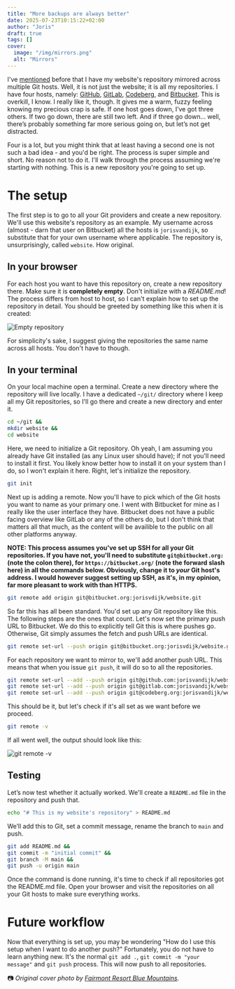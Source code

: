 ```yaml
---
title: "More backups are always better"
date: 2025-07-23T10:15:22+02:00
author: "Joris"
draft: true
tags: []
cover:
  image: "/img/mirrors.png"
  alt: "Mirrors"
---
```


I've [mentioned](/posts/hugo-hosts-lessons/#github) before that I have my website's repository mirrored across multiple Git hosts. Well, it is not just the website; it is all my repositories. I have four hosts, namely: [GitHub](https://github.com/jorisvandijk), [GitLab](https://gitlab.com/jorisvandijk), [Codeberg](https://codeberg.org/jorisvandijk), and [Bitbucket](https://bitbucket.org). This is overkill, I know. I really like it, though. It gives me a warm, fuzzy feeling knowing my precious crap is safe. If one host goes down, I’ve got three others. If two go down, there are still two left. And if three go down… well, there’s probably something far more serious going on, but let’s not get distracted.

Four is a lot, but you might think that at least having a second one is not such a bad idea - and you'd be right. The process is super simple and short. No reason not to do it. I'll walk through the process assuming we're starting with nothing. This is a new repository you're going to set up.

# The setup
The first step is to go to all your Git providers and create a new repository. We'll use this website's repository as an example. My username across (almost - darn that user on Bitbucket) all the hosts is `jorisvandijk`, so substitute that for your own username where applicable. The repository is, unsurprisingly, called `website`. How original.

## In your browser
For each host you want to have this repository on, create a new repository there. Make sure it is **completely empty**. Don't initialize with a _README.md_! The process differs from host to host, so I can't explain how to set up the repository in detail. You should be greeted by something like this when it is created:

![Empty repository](/img/empty-repo.png)

For simplicity's sake, I suggest giving the repositories the same name across all hosts. You don't have to though.

## In your terminal
On your local machine open a terminal. Create a new directory where the repository will live locally. I have a dedicated `~/git/` directory where I keep all my Git repositories, so I'll go there and create a new directory and enter it. 

```bash
cd ~/git &&
mkdir website &&
cd website
```

Here, we need to initialize a Git repository. Oh yeah, I am assuming you already have Git installed (as any Linux user should have); if not you'll need to install it first. You likely know better how to install it on your system than I do, so I won't explain it here. Right, let's initialize the repository.

```bash
git init
```

Next up is adding a remote. Now you'll have to pick which of the Git hosts you want to name as your primary one. I went with Bitbucket for mine as I really like the user interface they have. Bitbucket does not have a public facing overview like GitLab or any of the others do, but I don't think that matters all that much, as the content will be availible to the public on all other platforms anyway. 

**NOTE: This process assumes you've set up SSH for all your Git repositories. If you have not, you'll need to substitute `git@bitbucket.org:` (note the colon there), for `https://bitbucket.org/` (note the forward slash here) in all the commands below. Obviously, change it to _your_ Git host's address. I would however suggest setting up SSH, as it's, in my opinion, far more pleasant to work with than HTTPS.**

```bash
git remote add origin git@bitbucket.org:jorisvdijk/website.git
```

So far this has all been standard. You'd set up any Git repository like this. The following steps are the ones that count. Let's now set the primary push URL to Bitbucket. We do this to explicitly tell Git this is where pushes go. Otherwise, Git simply assumes the fetch and push URLs are identical.

```bash
git remote set-url --push origin git@bitbucket.org:jorisvdijk/website.git
```

For each repository we want to mirror to, we'll add another push URL. This means that when you issue `git push`, it will do so to all the repositories.

```bash
git remote set-url --add --push origin git@github.com:jorisvandijk/website.git &&
git remote set-url --add --push origin git@gitlab.com:jorisvandijk/website.git &&
git remote set-url --add --push origin git@codeberg.org:jorisvandijk/website.git
```

This should be it, but let's check if it's all set as we want before we proceed.

```bash
git remote -v
```

If all went well, the output should look like this:

![git remote -v](/img/git-remote-v.png)

## Testing
Let’s now test whether it actually worked. We'll create a `README.md` file in the repository and push that.

```bash
echo "# This is my website's repository" > README.md 
```

We’ll add this to Git, set a commit message, rename the branch to `main` and push.

```bash
git add README.md &&
git commit -m "initial commit" &&
git branch -M main &&
git push -u origin main
```

Once the command is done running, it's time to check if all repositories got the README.md file. Open your browser and visit the repositories on all your Git hosts to make sure everything works. 

# Future workflow
Now that everything is set up, you may be wondering "How do I use this setup when I want to do another push?" Fortunately, you do not have to learn anything new. It's the normal `git add .`, `git commit -m "your message"` and `git push` process. This will now push to all repositories.

📷 _Original cover photo by [Fairmont Resort Blue Mountains](https://www.fairmontresort.com.au/experience/mirror-maze-arcade/)._
